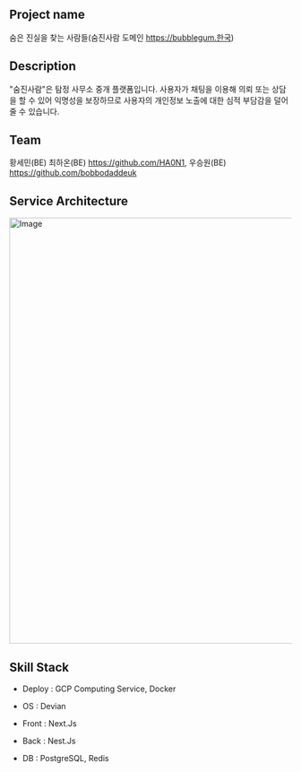 ## Project name

숨은 진실을 찾는 사람들(숨진사람 도메인 https://bubblegum.한국)

## Description

"숨진사람"은 탐정 사무소 중개 플랫폼입니다. 사용자가 채팅을 이용해 의뢰 또는 상담을 할 수 있어 익명성을 보장하므로 사용자의 개인정보 노출에 대한 심적 부담감을 덜어 줄 수 있습니다.

## Team

황세민(BE)
최하온(BE) https://github.com/HA0N1,
우승원(BE) https://github.com/bobbodaddeuk

## Service Architecture

<img width="760" alt="Image" src="https://github.com/user-attachments/assets/ffd8de3f-64b7-499e-a5c8-917e9adba84d" />

## Skill Stack

- Deploy : GCP Computing Service, Docker

- OS : Devian

- Front : Next.Js

- Back : Nest.Js

- DB : PostgreSQL, Redis

